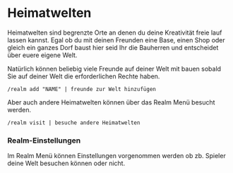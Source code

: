 # Heimatwelten

Heimatwelten sind begrenzte Orte an denen du deine Kreativität freie lauf lassen kannst. Egal ob du mit deinen Freunden eine Base, einen Shop oder gleich ein ganzes Dorf baust hier seid Ihr die Bauherren und entscheidet über euere eigene Welt.

Natürlich können beliebig viele Freunde auf deiner Welt mit bauen sobald Sie auf deiner Welt die erforderlichen Rechte haben.

```
/realm add "NAME" | freunde zur Welt hinzufügen
```

Aber auch andere Heimatwelten können über das Realm Menü besucht werden.

```
/realm visit | besuche andere Heimatwelten
```

### Realm-Einstellungen

Im Realm Menü können Einstellungen vorgenommen werden ob zb. Spieler deine Welt besuchen können oder nicht.

